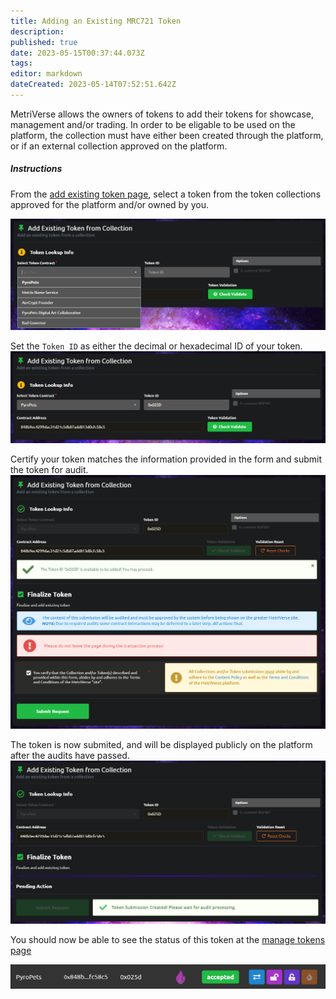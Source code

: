```yaml
---
title: Adding an Existing MRC721 Token
description: 
published: true
date: 2023-05-15T00:37:44.073Z
tags: 
editor: markdown
dateCreated: 2023-05-14T07:52:51.642Z
---
```


MetriVerse allows the owners of tokens to add their tokens for showcase, management and/or trading. In order to be eligable to be used on the platform, the collection must have either been created through the platform, or if an external collection approved on the platform.

##### Instructions
From the [add existing token page](https://metriverse.exchange/app/manage/token/add), select a token from the token collections approved for the platform and/or owned by you. 

![select_token.png](/user-guides/select_token.png)

Set the `Token ID` as either the decimal or hexadecimal ID of your token.
![set_token_id.png](/user-guides/set_token_id.png)

Certify your token matches the information provided in the form and submit the token for audit.
![submit_token.png](/user-guides/submit_token.png)


The token is now submited, and will be displayed publicly on the platform after the audits have passed.
![submitted.png](/user-guides/submitted.png)

 You should now be able to see the status of this token at the [manage tokens page](https://metriverse.exchange/app/manage/token)

![accepted_token.png](/user-guides/accepted_token.png)
